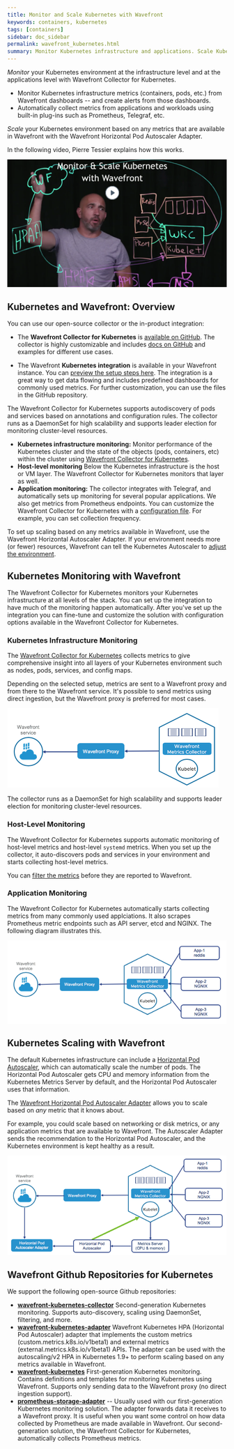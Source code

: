 ```yaml
---
title: Monitor and Scale Kubernetes with Wavefront
keywords: containers, kubernetes
tags: [containers]
sidebar: doc_sidebar
permalink: wavefront_kubernetes.html
summary: Monitor Kubernetes infrastructure and applications. Scale Kubernetes workloads based on metrics in Wavefront.
---
```

*Monitor* your Kubernetes environment at the infrastructure level and at the applications level with Wavefront Collector for Kubernetes.

* Monitor Kubernetes infrastructure metrics (containers, pods, etc.) from Wavefront dashboards -- and create alerts from those dashboards.
* Automatically collect metrics from applications and workloads using built-in plug-ins such as Prometheus, Telegraf, etc.

*Scale* your Kubernetes environment based on any metrics that are available in Wavefront with the Wavefront Horizontal Pod Autoscaler Adapter.


In the following video, Pierre Tessier explains how this works.

<p><a href="https://youtu.be/nZnbdNHFNyU"><img src="/images/v_kubernetes_pierre_2.png" style="width: 700px;" alt="monitor and scale kubernetes"/></a>
</p>

## Kubernetes and Wavefront: Overview

You can use our open-source collector or the in-product integration:
* The **Wavefront Collector for Kubernetes** is [available on GitHub](https://github.com/wavefrontHQ/wavefront-kubernetes-collector). The collector is highly customizable and includes [docs on GitHub](https://github.com/wavefrontHQ/wavefront-kubernetes-collector/tree/master/docs) and examples for different use cases.

* The Wavefront **Kubernetes integration** is available in your Wavefront instance. You can [preview the setup steps here](kubernetes.html). The integration is a great way to get data flowing and includes predefined dashboards for commonly used metrics. For further customization, you can use the files in the GitHub repository.

The Wavefront Collector for Kubernetes supports autodiscovery of pods and services based on annotations and configuration rules. The collector runs as a DaemonSet for high scalability and supports leader election for monitoring cluster-level resources.

* **Kubernetes infrastructure monitoring:** Monitor performance of the Kubernetes cluster and the state of the objects (pods, containers, etc) within the cluster using [Wavefront Collector for Kubernetes](https://github.com/wavefrontHQ/wavefront-kubernetes-collector).
* **Host-level monitoring** Below the Kubernetes infrastructure is the host or VM layer. The Wavefront Collector for Kubernetes monitors that layer as well.
* **Application monitoring:** The collector integrates with Telegraf, and automatically sets up monitoring for several popular applications. We also get metrics from Prometheus endpoints. You can customize the Wavefront Collector for Kubernetes with a [configuration file](https://github.com/wavefrontHQ/wavefront-kubernetes-collector/blob/master/docs/configuration.md). For example, you can set collection frequency.

To set up scaling based on any metrics available in Wavefront, use the Wavefront Horizontal Autoscaler Adapter. If your environment needs more (or fewer) resources, Wavefront can tell the Kubernetes Autoscaler to [adjust the environment](https://github.com/wavefrontHQ/wavefront-kubernetes-adapter).

## Kubernetes Monitoring with Wavefront

The Wavefront Collector for Kubernetes monitors your Kubernetes infrastructure at all levels of the stack. You can set up the integration to have much of the monitoring happen automatically. After you've set up the integration you can fine-tune and customize the solution with configuration options available in the Wavefront Collector for Kubernetes.

### Kubernetes Infrastructure Monitoring

The [Wavefront Collector for Kubernetes](https://github.com/wavefrontHQ/wavefront-kubernetes-collector)
collects metrics to give comprehensive insight into all layers of your Kubernetes environment such as nodes, pods, services, and config maps.

Depending on the selected setup, metrics are sent to a Wavefront proxy and from there to the Wavefront service. It's possible to send metrics using direct ingestion, but the Wavefront proxy is preferred for most cases.

![kubernetes core monitoring](/images/kubernetes_core.png)

The collector runs as a DaemonSet for high scalability and supports leader election for monitoring cluster-level resources.

### Host-Level Monitoring

The Wavefront Collector for Kubernetes supports automatic monitoring of host-level metrics and host-level `systemd` metrics. When you set up the collector, it auto-discovers pods and services  in your environment and starts collecting host-level metrics.

You can [filter the metrics](https://github.com/wavefrontHQ/wavefront-kubernetes-collector/blob/master/docs/filtering.md) before they are reported to Wavefront.

### Application Monitoring

The Wavefront Collector for Kubernetes automatically starts collecting metrics from many commonly used applciations. It also scrapes Prometheus metric endpoints such as API server, etcd and NGINX. The following diagram illustrates this.

![kubernetes application monitoring](/images/kubernetes_apps.png)

## Kubernetes Scaling with Wavefront

The default Kubernetes infrastructure can include a [Horizontal Pod Autoscaler](https://kubernetes.io/docs/tasks/run-application/horizontal-pod-autoscale/), which can automatically scale the number of pods. The Horizontal Pod Autoscaler gets CPU and memory information from the Kubernetes Metrics Server by default, and the Horizontal Pod Autoscaler uses that information.

The [Wavefront Horizontal Pod Autoscaler Adapter](https://www.github.com/wavefrontHQ/wavefront-kubernetes-adapter) allows you to scale based on *any* metric that it knows about.

For example, you could scale based on networking or disk metrics, or any application metrics that are available to Wavefront. The Autoscaler Adapter sends the recommendation to the Horizontal Pod Autoscaler, and the Kubernetes environment is kept healthy as a result.

![kubernetes scaling](/images/kubernetes_scaling.png)


## Wavefront Github Repositories for Kubernetes

We support the following open-source Github repositories:

-  **[wavefront-kubernetes-collector](https://github.com/wavefrontHQ/wavefront-kubernetes-collector)** Second-generation Kubernetes monitoring. Supports auto-discovery, scaling using DaemonSet, filtering, and more.
- **[wavefront-kubernetes-adapter](https://github.com/wavefrontHQ/wavefront-kubernetes-adapter)** Wavefront Kubernetes HPA (Horizontal Pod Autoscaler) adapter that implements the custom metrics (custom.metrics.k8s.io/v1beta1) and external metrics (external.metrics.k8s.io/v1beta1) APIs. The adapter can be used with the autoscaling/v2 HPA in Kubernetes 1.9+ to perform scaling based on any metrics available in Wavefront.
- **[wavefront-kubernetes](https://github.com/wavefrontHQ/wavefront-kubernetes)** First-generation Kubernetes monitoring. Contains definitions and templates for monitoring Kubernetes using Wavefront. Supports only sending data to the Wavefront proxy (no direct ingestion support).
- **[prometheus-storage-adapter](https://github.com/wavefrontHQ/prometheus-storage-adapter)** -- Usually used with our first-generation Kubernetes monitoring solution. The adapter forwards data it receives to a Wavefront proxy. It is useful when you want some control on how data collected by Prometheus are made available in  Wavefront. Our second-generation solution, the Wavefront Collector for Kubernetes, automatically collects Prometheus metrics.
